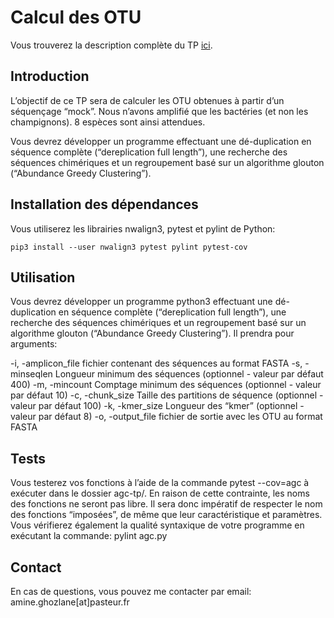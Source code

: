 # Calcul des OTU 

Vous trouverez la description complète du TP [ici](https://docs.google.com/document/d/1qWNqPZ9Ecd-yZ5Hpl6n2zd7ZGtHPjf3yaW1ulKRdWnk/edit?usp=sharing).

## Introduction

L’objectif de ce TP sera de calculer les OTU obtenues à partir d’un séquençage “mock”. Nous n’avons amplifié que les bactéries (et non les champignons). 8 espèces sont ainsi attendues.

Vous devrez développer un programme effectuant une dé-duplication en séquence complète (“dereplication full length”), une recherche des séquences chimériques et un regroupement basé sur un algorithme glouton (“Abundance Greedy Clustering”).  


## Installation des dépendances

Vous utiliserez les librairies nwalign3, pytest et pylint de Python:
```
pip3 install --user nwalign3 pytest pylint pytest-cov
```

## Utilisation

Vous devrez développer un programme python3 effectuant une dé-duplication en séquence complète (“dereplication full length”), une recherche des séquences chimériques et un regroupement basé sur un algorithme glouton (“Abundance Greedy Clustering”). Il prendra pour arguments:

 -i, -amplicon_file fichier contenant des séquences au format FASTA
 -s, -minseqlen Longueur minimum des séquences (optionnel - valeur par défaut 400)
 -m, -mincount Comptage minimum des séquences (optionnel - valeur par défaut 10)
 -c, -chunk_size Taille des partitions de séquence (optionnel - valeur par défaut 100)
 -k, -kmer_size Longueur des “kmer” (optionnel - valeur par défaut 8)
 -o, -output_file fichier de sortie avec les OTU au format FASTA

 ## Tests

Vous testerez vos fonctions à l’aide de la commande pytest --cov=agc à exécuter dans le dossier agc-tp/. En raison de cette contrainte, les noms des fonctions ne seront pas libre. Il sera donc impératif de respecter le nom des fonctions “imposées”, de même que leur caractéristique et paramètres. 
Vous vérifierez également la qualité syntaxique de votre programme en exécutant la commande: pylint agc.py

## Contact

En cas de questions, vous pouvez me contacter par email: amine.ghozlane[at]pasteur.fr

